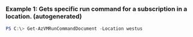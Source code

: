 
### Example 1: Gets specific run command for a subscription in a location. (autogenerated)
```powershell
PS C:\> Get-AzVMRunCommandDocument -Location westus

```


